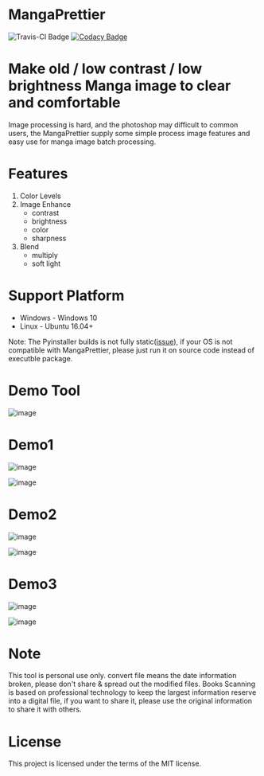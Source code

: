 # MangaPrettier

![Travis-CI Badge](https://travis-ci.org/zmcx16/MangaPrettier.svg?branch=master)  [![Codacy Badge](https://api.codacy.com/project/badge/Grade/89de3de3b92c4b31aaea413754a32894)](https://app.codacy.com/manual/zmcx16/MangaPrettier?utm_source=github.com&utm_medium=referral&utm_content=zmcx16/MangaPrettier&utm_campaign=Badge_Grade_Dashboard)


# Make old / low contrast / low brightness Manga image to clear and comfortable
Image processing is hard, and the photoshop may difficult to common users, the MangaPrettier supply some simple process image features and easy use for manga image batch processing.

# Features
1. Color Levels
2. Image Enhance
   * contrast
   * brightness
   * color
   * sharpness
3. Blend
   * multiply
   * soft light

# Support Platform 
  * Windows - Windows 10
  * Linux   - Ubuntu 16.04+
  
Note: The Pyinstaller builds is not fully static([issue](https://stackoverflow.com/questions/17654363/pyinstaller-glibc-2-15-not-found)), if your OS is not compatible with MangaPrettier, please just run it on source code instead of executble package.

# Demo Tool
![image](https://github.com/zmcx16/MangaPrettier/blob/master/demo/demo.gif)

# Demo1
![image](https://github.com/zmcx16/MangaPrettier/blob/master/demo/YU-GI-OH.jpg)

![image](https://github.com/zmcx16/MangaPrettier/blob/master/demo/YU-GI-OH-soft-light.png)

# Demo2
![image](https://github.com/zmcx16/MangaPrettier/blob/master/demo/MachikadoMazoku_02.jpg)

![image](https://github.com/zmcx16/MangaPrettier/blob/master/demo/MachikadoMazoku_02-multiply.png)

# Demo3
![image](https://github.com/zmcx16/MangaPrettier/blob/master/demo/MachikadoMazoku_00.jpg)

![image](https://github.com/zmcx16/MangaPrettier/blob/master/demo/MachikadoMazoku_00-color-levels.png)


# Note
This tool is personal use only. convert file means the date information broken, please don't share & spread out the modified files.
Books Scanning is based on professional technology to keep the largest information reserve into a digital file, if you want to share it, please use the original information to share it with others.


# License
This project is licensed under the terms of the MIT license.

